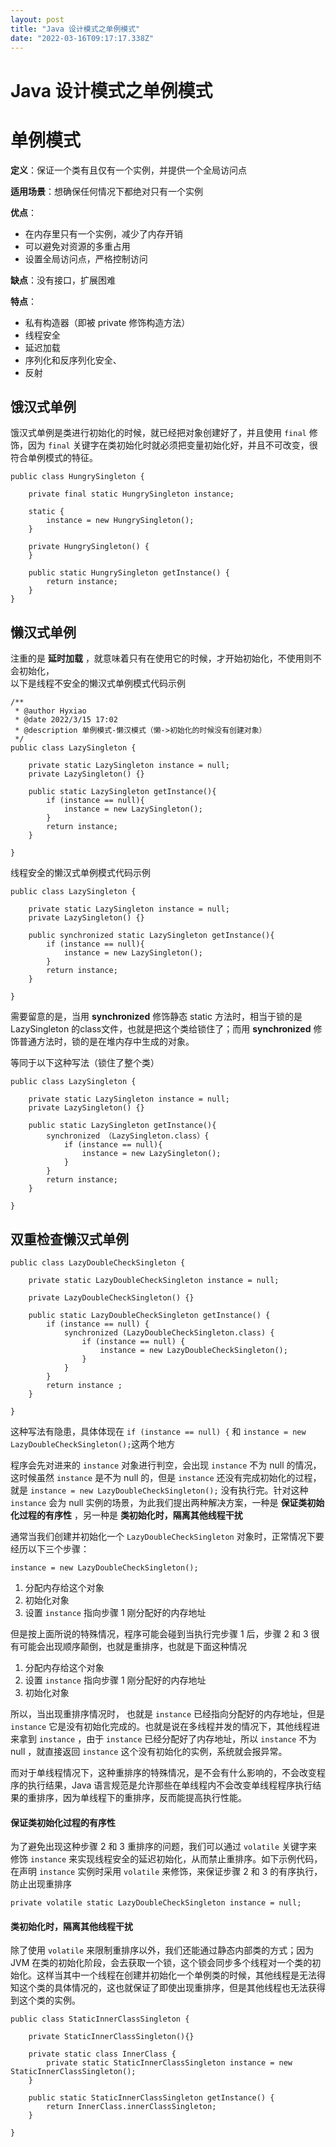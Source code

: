 ```yaml
---
layout: post
title: "Java 设计模式之单例模式"
date: "2022-03-16T09:17:17.338Z"
---
```

Java 设计模式之单例模式
==============

单例模式
====

**定义**：保证一个类有且仅有一个实例，并提供一个全局访问点

**适用场景**：想确保任何情况下都绝对只有一个实例

**优点**：

*   在内存里只有一个实例，减少了内存开销
*   可以避免对资源的多重占用
*   设置全局访问点，严格控制访问

**缺点**：没有接口，扩展困难

**特点**：

*   私有构造器（即被 private 修饰构造方法）
*   线程安全
*   延迟加载
*   序列化和反序列化安全、
*   反射

饿汉式单例
-----

饿汉式单例是类进行初始化的时候，就已经把对象创建好了，并且使用 `final` 修饰，因为 `final` 关键字在类初始化时就必须把变量初始化好，并且不可改变，很符合单例模式的特征。

    public class HungrySingleton {
    
        private final static HungrySingleton instance;
    
        static {
            instance = new HungrySingleton();
        }
    
        private HungrySingleton() {
        }
    
        public static HungrySingleton getInstance() {
            return instance;
        }
    }
    

懒汉式单例
-----

注重的是 **延时加载** ，就意味着只有在使用它的时候，才开始初始化，不使用则不会初始化，  
以下是线程不安全的懒汉式单例模式代码示例

    /**
     * @author Hyxiao
     * @date 2022/3/15 17:02
     * @description 单例模式-懒汉模式（懒->初始化的时候没有创建对象）
     */
    public class LazySingleton {
    
        private static LazySingleton instance = null;
        private LazySingleton() {}
        
        public static LazySingleton getInstance(){
            if (instance == null){
                instance = new LazySingleton();
            }
            return instance;
        }
    
    }
    

线程安全的懒汉式单例模式代码示例

    public class LazySingleton {
    
        private static LazySingleton instance = null;
        private LazySingleton() {}
        
        public synchronized static LazySingleton getInstance(){
            if (instance == null){
                instance = new LazySingleton();
            }
            return instance;
        }
    
    }
    

需要留意的是，当用 **synchronized** 修饰静态 static 方法时，相当于锁的是 LazySingleton 的class文件，也就是把这个类给锁住了；而用 **synchronized** 修饰普通方法时，锁的是在堆内存中生成的对象。

等同于以下这种写法（锁住了整个类）

    public class LazySingleton {
    
        private static LazySingleton instance = null;
        private LazySingleton() {}
        
        public static LazySingleton getInstance(){
            synchronized （LazySingleton.class）{
                if (instance == null){
                	instance = new LazySingleton();
            	}
            }
            return instance;
        }
    
    }
    

双重检查懒汉式单例
---------

    public class LazyDoubleCheckSingleton {
    
        private static LazyDoubleCheckSingleton instance = null;
    
        private LazyDoubleCheckSingleton() {}
    
        public static LazyDoubleCheckSingleton getInstance() {
            if (instance == null) { 
                synchronized (LazyDoubleCheckSingleton.class) {
                    if (instance == null) {
                        instance = new LazyDoubleCheckSingleton();
                    }
                }
            }
            return instance ;
        }
    
    }
    

这种写法有隐患，具体体现在 `if (instance == null) {` 和 `instance = new LazyDoubleCheckSingleton();`这两个地方

程序会先对进来的 `instance` 对象进行判空，会出现 `instance` 不为 null 的情况，这时候虽然 `instance` 是不为 null 的，但是 `instance` 还没有完成初始化的过程，就是 `instance = new LazyDoubleCheckSingleton();` 没有执行完。针对这种 `instance` 会为 null 实例的场景，为此我们提出两种解决方案，一种是 **保证类初始化过程的有序性** ，另一种是 **类初始化时，隔离其他线程干扰**

通常当我们创建并初始化一个 `LazyDoubleCheckSingleton` 对象时，正常情况下要经历以下三个步骤：

    instance = new LazyDoubleCheckSingleton();
    

1.  分配内存给这个对象
2.  初始化对象
3.  设置 `instance` 指向步骤 1 刚分配好的内存地址

但是按上面所说的特殊情况，程序可能会碰到当执行完步骤 1 后，步骤 2 和 3 很有可能会出现顺序颠倒，也就是重排序，也就是下面这种情况

1.  分配内存给这个对象
2.  设置 `instance` 指向步骤 1 刚分配好的内存地址
3.  初始化对象

所以，当出现重排序情况时， 也就是 `instance` 已经指向分配好的内存地址，但是 `instance` 它是没有初始化完成的。也就是说在多线程并发的情况下，其他线程进来拿到 `instance` ，由于 `instance` 已经分配好了内存地址，所以 `instance` 不为 null ，就直接返回 `instance` 这个没有初始化的实例，系统就会报异常。

而对于单线程情况下，这种重排序的特殊情况，是不会有什么影响的，不会改变程序的执行结果，Java 语言规范是允许那些在单线程内不会改变单线程程序执行结果的重排序，因为单线程下的重排序，反而能提高执行性能。

#### 保证类初始化过程的有序性

为了避免出现这种步骤 2 和 3 重排序的问题，我们可以通过 `volatile` 关键字来修饰 `instance` 来实现线程安全的延迟初始化，从而禁止重排序。如下示例代码，在声明 `instance` 实例时采用 `volatile` 来修饰，来保证步骤 2 和 3 的有序执行，防止出现重排序

    private volatile static LazyDoubleCheckSingleton instance = null;
    

#### 类初始化时，隔离其他线程干扰

除了使用 `volatile` 来限制重排序以外，我们还能通过静态内部类的方式；因为 JVM 在类的初始化阶段，会去获取一个锁，这个锁会同步多个线程对一个类的初始化。这样当其中一个线程在创建并初始化一个单例类的时候，其他线程是无法得知这个类的具体情况的，这也就保证了即使出现重排序，但是其他线程也无法获得到这个类的实例。

    public class StaticInnerClassSingleton {
    
        private StaticInnerClassSingleton(){}
        
        private static class InnerClass {
            private static StaticInnerClassSingleton instance = new StaticInnerClassSingleton();
        }
    
        public static StaticInnerClassSingleton getInstance() {
            return InnerClass.innerClassSingleton;
        }
    
    }